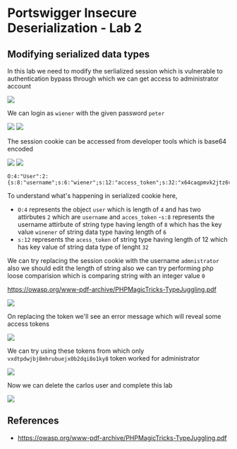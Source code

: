 # Portswigger Insecure Deserialization - Lab 2

## Modifying serialized data types

In this lab we need to modify the serlialized session which is vulnerable to authentication bypass through which we can get access to administrator account

<img src="https://i.imgur.com/S787FVy.png"/>

We can login as `wiener` with the given password `peter`

<img src="https://i.imgur.com/1KdYJpy.png"/>

<img src="https://i.imgur.com/3lGZIrk.png"/> 

The session cookie can be accessed from developer tools which is base64 encoded 

<img src="https://i.imgur.com/mzWD1Dn.png"/>

<img src="https://i.imgur.com/cxOUBdq.png"/>

```
O:4:"User":2:{s:8:"username";s:6:"wiener";s:12:"access_token";s:32:"x64caqpmvk2jtz6vgxrit5eotzkg2h30";}
```

To understand what's happening in serialized cookie here,

- `O:4`  represents the object `user` which is length of  `4` and has two attirbutes `2` which are `username` and `acces_token`
-`s:8` represents the username attirbute of string type having length of `8` which has the key value `winener` of string data type having length of `6`
- `s:12` represents the `acess_token` of string type having length of 12 which has key value of string data type of lenght `32`

We can try replacing the session cookie with the username `admnistrator` also we should edit the length of string also we can try performing php loose comparision which is comparing string with an integer value `0`

https://owasp.org/www-pdf-archive/PHPMagicTricks-TypeJuggling.pdf

<img src="https://i.imgur.com/hhr75t6.png"/>

On replacing the token we'll see an error message which will reveal some access tokens

<img src="https://i.imgur.com/xORmlIS.png"/>

We can try using these tokens from which only `vxdtpdwjbj8mhrubuejx0b2dqi8o1ky8` token worked for administrator

<img src="https://i.imgur.com/q5Ik9Ay.png"/>

Now we can delete the carlos user and complete this lab

<img src="https://i.imgur.com/j1zPMId.png"/>


## References

- https://owasp.org/www-pdf-archive/PHPMagicTricks-TypeJuggling.pdf
